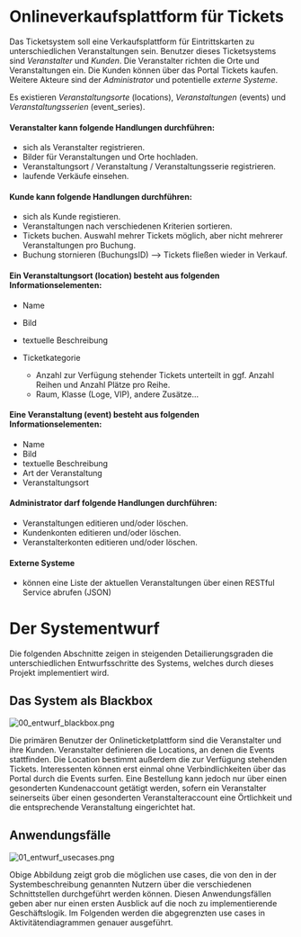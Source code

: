 # Onlineverkaufsplattform für Tickets #

Das Ticketsystem soll eine Verkaufsplattform für Eintrittskarten zu unterschiedlichen Veranstaltungen sein.
Benutzer dieses Ticketsystems sind *Veranstalter* und *Kunden*.
Die Veranstalter richten die Orte und Veranstaltungen ein. Die Kunden können über das Portal Tickets kaufen.
Weitere Akteure sind der *Administrator* und potentielle *externe Systeme*.

Es existieren *Veranstaltungsorte* (locations), *Veranstaltungen* (events) und *Veranstaltungsserien* (event_series).


#### Veranstalter kann folgende Handlungen durchführen: ####

* sich als Veranstalter registrieren.
* Bilder für Veranstaltungen und Orte hochladen.
* Veranstaltungsort / Veranstaltung / Veranstaltungsserie registrieren.
* laufende Verkäufe einsehen.


#### Kunde kann folgende Handlungen durchführen: ####

* sich als Kunde registieren.
* Veranstaltungen nach verschiedenen Kriterien sortieren.
* Tickets buchen. Auswahl mehrer Tickets möglich, aber nicht mehrerer Veranstaltungen pro Buchung.
* Buchung stornieren (BuchungsID) --> Tickets fließen wieder in Verkauf.


#### Ein Veranstaltungsort (location) besteht aus folgenden Informationselementen: ####

 * Name
 * Bild
 * textuelle Beschreibung
 * Ticketkategorie

	* Anzahl zur Verfügung stehender Tickets unterteilt in ggf.
          Anzahl Reihen und Anzahl Plätze pro Reihe.
	* Raum, Klasse (Loge, VIP), andere Zusätze... 


#### Eine Veranstaltung (event) besteht aus folgenden Informationselementen: ####

 * Name
 * Bild
 * textuelle Beschreibung
 * Art der Veranstaltung
 * Veranstaltungsort


#### Administrator darf folgende Handlungen durchführen: ####

 * Veranstaltungen editieren und/oder löschen.
 * Kundenkonten editieren und/oder löschen.
 * Veranstalterkonten editieren und/oder löschen.


#### Externe Systeme ####

 * können eine Liste der aktuellen Veranstaltungen über einen RESTful Service abrufen (JSON)


# Der Systementwurf #

Die folgenden Abschnitte zeigen in steigenden Detailierungsgraden die unterschiedlichen Entwurfsschritte des Systems, welches durch dieses Projekt implementiert wird.


## Das System als Blackbox ##

![00_entwurf_blackbox.png](https://bitbucket.org/repo/BnRroj/images/2851040462-00_entwurf_blackbox.png)

Die primären Benutzer der Onlineticketplattform sind die Veranstalter und ihre Kunden. Veranstalter definieren die Locations, an denen die Events stattfinden. Die Location bestimmt außerdem die zur Verfügung stehenden Tickets. Interessenten können erst einmal ohne Verbindlichkeiten über das Portal durch die Events surfen. Eine Bestellung kann jedoch nur über einen gesonderten Kundenaccount getätigt werden, sofern ein Veranstalter seinerseits über einen gesonderten Veranstalteraccount eine Örtlichkeit und die entsprechende Veranstaltung eingerichtet hat.

## Anwendungsfälle ##

![01_entwurf_usecases.png](https://bitbucket.org/repo/BnRroj/images/2185370120-01_entwurf_usecases.png)

Obige Abbildung zeigt grob die möglichen use cases, die von den in der Systembeschreibung genannten Nutzern über die verschiedenen Schnittstellen durchgeführt werden können. Diesen Anwendungsfällen geben aber nur einen ersten Ausblick auf die noch zu implementierende Geschäftslogik. Im Folgenden werden die abgegrenzten use cases in Aktivitätendiagrammen genauer ausgeführt.
